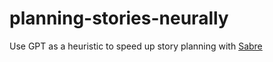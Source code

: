 # planning-stories-neurally
 Use GPT as a heuristic to speed up story planning with [Sabre](https://github.com/sgware/sabre)

